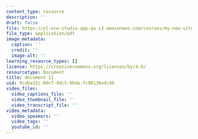 ```yaml
---
content_type: resource
description: ''
draft: false
file: https://ol-ocw-studio-app-qa.s3.amazonaws.com/courses/my-new-site/doc-11.pdf
file_type: application/pdf
image_metadata:
  caption: ''
  credit: ''
  image-alt: ''
learning_resource_types: []
license: https://creativecommons.org/licenses/by/4.0/
resourcetype: Document
title: document 11
uid: 9caba32c-80cf-4dc5-9bda-fc90136edc49
video_files:
  video_captions_file: ''
  video_thumbnail_file: ''
  video_transcript_file: ''
video_metadata:
  video_speakers: ''
  video_tags: ''
  youtube_id: ''
---
```

